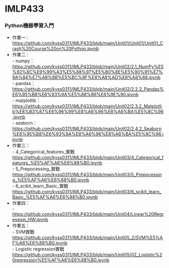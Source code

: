 # IMLP433
### Python機器學習入門<br>
- 作業一 : https://github.com/kyss0311/IMLP433/blob/main/Unit01/Unit01/Unit01_Crash%20Course%20on%20Python.ipynb <br>
- 作業二 :  <br>
        - numpy：https://github.com/kyss0311/IMLP433/blob/main/Unit02/2.1_NumPy%E5%92%8C%E9%99%A3%E5%88%97%E5%B0%8E%E5%90%91%E7%9A%84%E7%A8%8B%E5%BC%8F%E8%A8%AD%E8%A8%88.ipynb <br>
        - pandas：https://github.com/kyss0311/IMLP433/blob/main/Unit02/2.2.2_Pandas%E6%95%B8%E6%93%9A%E5%88%86%E6%9E%90.ipynb <br>
        - matplotlib：https://github.com/kyss0311/IMLP433/blob/main/Unit02/2.3.2_Matplotlib%E8%B3%87%E6%96%99%E8%A6%96%E8%A6%BA%E5%8C%96.ipynb <br>
        - seaborn：https://github.com/kyss0311/IMLP433/blob/main/Unit02/2.4.2_Seaborn%E6%95%B8%E6%93%9A%E8%A6%96%E8%A6%BA%E5%8C%96.ipynb <br>
- 作業三： <br>
        - 4_Categorical_features_實戰 https://github.com/kyss0311/IMLP433/blob/main/Unit03/4_Categorical_features_%E5%AF%A6%E6%88%B0.ipynb <br>
        - 5_Prepocessing_實戰 https://github.com/kyss0311/IMLP433/blob/main/Unit03/5_Prepocessing_%E5%AF%A6%E6%88%B0.ipynb <br>
        - 6_scikit_learn_Basic_實戰 https://github.com/kyss0311/IMLP433/blob/main/Unit03/6_scikit_learn_Basic_%E5%AF%A6%E6%88%B0.ipynb <br>
- 作業四： <br>
        - https://github.com/kyss0311/IMLP433/blob/main/Unit04/Linear%20Regression_HW.ipynb <br>
- 作業五：<br>
        - SVM實戰 https://github.com/kyss0311/IMLP433/blob/main/Unit05_2/SVM%E5%AF%A6%E6%88%B0.ipynb <br>
        - Logistic regression實戰 https://github.com/kyss0311/IMLP433/blob/main/Unit05/02_Logistic%20regression%E5%AF%A6%E6%88%B0.ipynb <br>

